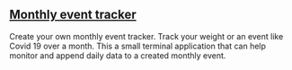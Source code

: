 <h2><ins>Monthly event tracker </ins></h2>

Create your own monthly event tracker. Track your weight or an event like Covid 19 over a month. 
This a small terminal application that can help monitor and append daily data to a created monthly event.
